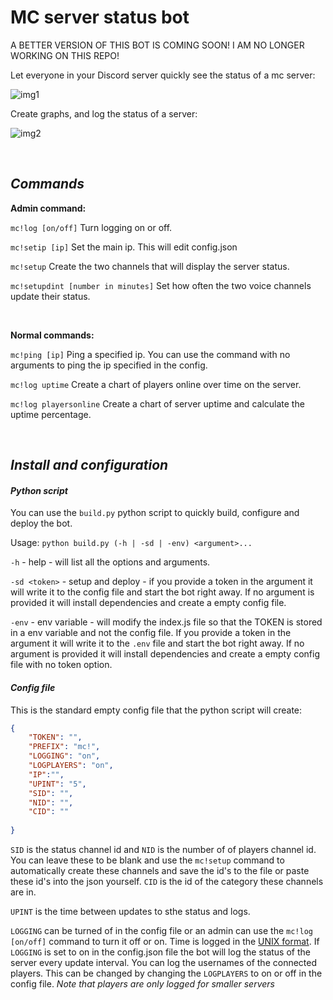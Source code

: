 # MC server status bot

A BETTER VERSION OF THIS BOT IS COMING SOON!
I AM NO LONGER WORKING ON THIS REPO!

Let everyone in your Discord server quickly see the status of a mc server:

![img1](https://i.ibb.co/kQ05Pjx/example1.png)

Create graphs, and log the status of a server:

![img2](https://i.ibb.co/grR1NY9/chartex.png)

<br>

## *Commands*
**Admin command:**

`mc!log [on/off]` Turn logging on or off. 

`mc!setip [ip]` Set the main ip. This will edit config.json

`mc!setup` Create the two channels that will display the server status.

`mc!setupdint [number in minutes]` Set how often the two voice channels update their status.

<br>

**Normal commands:**

`mc!ping [ip]` Ping a specified ip. You can use the command with no arguments to ping the ip specified in the config.

`mc!log uptime` Create a chart of players online over time on the server.

`mc!log playersonline` Create a chart of server uptime and calculate the uptime percentage.

<br>

## *Install and configuration*
#### *Python script*
You can use the `build.py` python script to quickly build, configure and deploy the bot.

Usage: `python build.py (-h | -sd | -env) <argument>...`

`-h` - help - will list all the options and arguments.

`-sd <token>`  - setup and deploy - if you provide a token in the argument it will write it to the config file and start the bot right away. If no argument is provided it will install dependencies and create a empty config file.

`-env` - env variable - will modify the index.js file so that the TOKEN is stored in a env variable and not the config file. If you provide a token in the argument it will write it to the `.env` file and start the bot right away. If no argument is provided it will install dependencies and create a empty config file with no token option.

#### *Config file*
This is the standard empty config file that the python script will create:
```json
{
    "TOKEN": "",
    "PREFIX": "mc!",
    "LOGGING": "on",
    "LOGPLAYERS": "on",
    "IP":"",
    "UPINT": "5",
    "SID": "",
    "NID": "",
    "CID": ""
   
}
```
`SID` is the status channel id and `NID` is the number of of players channel id. You can leave these to be blank and use the `mc!setup` command to automatically create these channels and save the id's to the file or paste these id's into the json yourself. `CID` is the id of the category these channels are in.

`UPINT` is the time between updates to sthe status and logs.

`LOGGING` can be turned of in the config file or an admin can use the `mc!log [on/off]` command to turn it off or on. Time is logged in the [UNIX format](https://en.wikipedia.org/wiki/Unix_time). If `LOGGING` is set to on in the config.json file the bot will log the status of the server every update interval. You can log the usernames of the connected players. This can be changed by changing the `LOGPLAYERS` to on or off in the config file. *Note that players are only logged for smaller servers*
